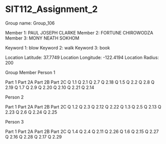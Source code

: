 # SIT112_Assignment_2

Group name: Group_106

Member 1: PAUL JOSEPH CLARKE
Member 2: FORTUNE CHIROWODZA
Member 3: MONY NEATH SOKHOM

Keyword 1: blow
Keyword 2: walk
Keyword 3: book

Location Latitude: 37.7749
Location Longitude: -122.4194
Location Radius: 200

Group Member
Person 1

Part 1	Part 2A	Part 2B	Part 2C
Q 1.1	Q 2.1	Q 2.7	Q 2.18
Q 1.5	Q 2.2	Q 2.8	Q 2.19
Q 1.7	 	Q 2.9	Q 2.20
 	 	Q 2.10	Q 2.21
 	 	Q 2.14

Person 2

Part 1	Part 2A	Part 2B	Part 2C
Q 1.2	Q 2.3	Q 2.12	Q 2.22
Q 1.3	Q 2.5	Q 2.13	Q 2.23
 	Q 2.6	 	Q 2.24
 	 	 	Q 2.25
 
Person 3

Part 1	Part 2A	Part 2B	Part 2C
Q 1.4	Q 2.4	Q 2.11	Q 2.26
Q 1.6	 	Q 2.15	Q 2.27
 	 	Q 2.16	Q 2.28
 	 	Q 2.17	Q 2.29
